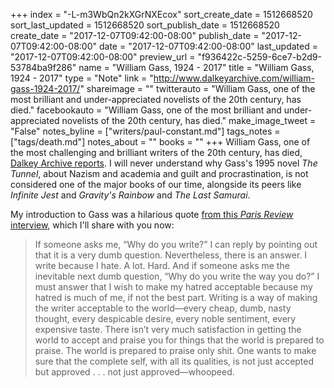 +++
index = "-L-m3WbQn2kXGrNXEcox"
sort_create_date = 1512668520
sort_last_updated = 1512668520
sort_publish_date = 1512668520
create_date = "2017-12-07T09:42:00-08:00"
publish_date = "2017-12-07T09:42:00-08:00"
date = "2017-12-07T09:42:00-08:00"
last_updated = "2017-12-07T09:42:00-08:00"
preview_url = "f936422c-5259-6ce7-b2d9-53784ba9f286"
name = "William Gass, 1924 - 2017"
title = "William Gass, 1924 - 2017"
type = "Note"
link = "http://www.dalkeyarchive.com/william-gass-1924-2017/"
shareimage = ""
twitterauto = "William Gass, one of the most brilliant and under-appreciated novelists of the 20th century, has died."
facebookauto = "William Gass, one of the most brilliant and under-appreciated novelists of the 20th century, has died."
make_image_tweet = "False"
notes_byline = ["writers/paul-constant.md"]
tags_notes = ["tags/death.md"]
notes_about = ""
books = ""
+++
William Gass, one of the most challenging and brilliant writers of the 20th century, has died, [Dalkey Archive reports](http://www.dalkeyarchive.com/william-gass-1924-2017/). I will never understand why Gass's 1995 novel *The Tunnel*, about Nazism and academia and guilt and procrastination, is not considered one of the major books of our time, alongside its peers like *Infinite Jest* and *Gravity's Rainbow* and *The Last Samurai*.

My introduction to Gass was a hilarious quote [from this *Paris Review* interview](https://www.theparisreview.org/interviews/3576/william-gass-the-art-of-fiction-no-65-william-gass), which I'll share with you now:

<blockquote> If someone asks me, “Why do you write?” I can reply by pointing out that it is a very dumb question. Nevertheless, there is an answer. I write because I hate. A lot. Hard. And if someone asks me the inevitable next dumb question, “Why do you write the way you do?” I must answer that I wish to make my hatred acceptable because my hatred is much of me, if not the best part. Writing is a way of making the writer acceptable to the world—every cheap, dumb, nasty thought, every despicable desire, every noble sentiment, every expensive taste. There isn’t very much satisfaction in getting the world to accept and praise you for things that the world is prepared to praise. The world is prepared to praise only shit. One wants to make sure that the complete self, with all its qualities, is not just accepted but approved . . . not just approved—whoopeed.</blockquote>